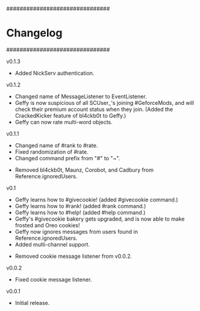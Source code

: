 ###############################
#          Changelog          #
###############################

v0.1.3
+ Added NickServ authentication.

v0.1.2
+ Changed name of MessageListener to EventListener.
+ Geffy is now suspicious of all SCUser_'s joining #GeforceMods, and will check their premium account status when they join. (Added the CrackedKicker feature of bl4ckb0t to Geffy.)
+ Geffy can now rate multi-word objects.

v0.1.1
+ Changed name of #rank to #rate.
+ Fixed randomization of #rate.
+ Changed command prefix from "#" to "~".
- Removed bl4ckb0t, Maunz, Corobot, and Cadbury from Reference.ignoredUsers.

v0.1
+ Geffy learns how to #givecookie! (added #givecookie command.)
+ Geffy learns how to #rank! (added #rank command.)
+ Geffy learns how to #help! (added #help command.)
+ Geffy's #givecookie bakery gets upgraded, and is now able to make frosted and Oreo cookies!
+ Geffy now ignores messages from users found in Reference.ignoredUsers.
+ Added multi-channel support.
- Removed cookie message listener from v0.0.2.

v0.0.2
- Fixed cookie message listener.

v0.0.1
- Initial release.
